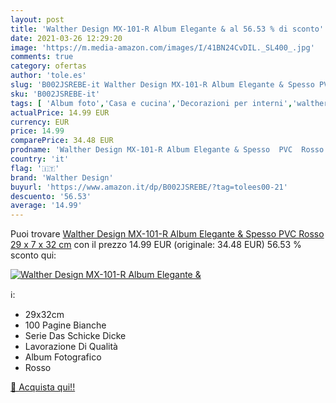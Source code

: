 ```yaml
---
layout: post
title: 'Walther Design MX-101-R Album Elegante & al 56.53 % di sconto'
date: 2021-03-26 12:29:20
image: 'https://m.media-amazon.com/images/I/41BN24CvDIL._SL400_.jpg'
comments: true
category: ofertas
author: 'tole.es'
slug: 'B002JSREBE-it Walther Design MX-101-R Album Elegante & Spesso PVC Rosso...'
sku: 'B002JSREBE-it'
tags: [ 'Album foto','Casa e cucina','Decorazioni per interni','walther design', ]
actualPrice: 14.99 EUR
currency: EUR
price: 14.99
comparePrice: 34.48 EUR
prodname: 'Walther Design MX-101-R Album Elegante & Spesso  PVC  Rosso  29 x 7 x 32 cm'
country: 'it'
flag: '🇮🇹'
brand: 'Walther Design'
buyurl: 'https://www.amazon.it/dp/B002JSREBE/?tag=tolees00-21'
descuento: '56.53'
average: '14.99'
---
```


Puoi trovare [Walther Design MX-101-R Album Elegante & Spesso  PVC  Rosso  29 x 7 x 32 cm](https://www.amazon.it/dp/B002JSREBE/?tag=tolees00-21) con il prezzo 14.99 EUR (originale: 34.48 EUR) 56.53 % sconto qui:

[![Walther Design MX-101-R Album Elegante &](https://m.media-amazon.com/images/I/41BN24CvDIL._SL400_.jpg)](https://www.amazon.it/dp/B002JSREBE/?tag=tolees00-21)

ℹ️:

- 29x32cm
- 100 Pagine Bianche
- Serie Das Schicke Dicke
- Lavorazione Di Qualità
- Album Fotografico
- Rosso

[🛒 Acquista qui!!](https://www.amazon.it/dp/B002JSREBE/?tag=tolees00-21)
